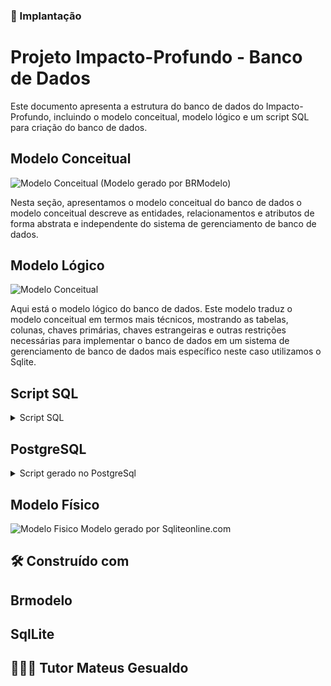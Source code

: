 ### 🔧 Implantação

# Projeto Impacto-Profundo - Banco de Dados

Este documento apresenta a estrutura do banco de dados do Impacto-Profundo, incluindo o modelo conceitual, modelo lógico e um script SQL para criação do banco de dados.

## Modelo Conceitual

![Modelo Conceitual](https://github.com/brittoruth/Impacto-Profundo/blob/main/assets/image/bancoDeDados/modeloConceitural.png)
(Modelo gerado por BRModelo)

Nesta seção, apresentamos o modelo conceitual do banco de dados o modelo conceitual descreve as entidades, relacionamentos e atributos de forma abstrata e independente do sistema de gerenciamento de banco de dados.

## Modelo Lógico

![Modelo Conceitual](https://github.com/brittoruth/Impacto-Profundo/blob/main/assets/image/bancoDeDados/modeloLogico.png)

Aqui está o modelo lógico do banco de dados. Este modelo traduz o modelo conceitual em termos mais técnicos, mostrando as tabelas, colunas, chaves primárias, chaves estrangeiras e outras restrições necessárias para implementar o banco de dados em um sistema de gerenciamento de banco de dados mais específico neste caso utilizamos o Sqlite.

## Script SQL
<details>
  <summary>Script SQL</summary>
 
```sql

CREATE TABLE cliente (
    nome varchar not null,
    cpf varchar not null,
    cod_cliente int PRIMARY KEY
);

CREATE TABLE pedido (
    cod_Cliente int,
    cod_pedido int,
    data date,
    fk_cliente_cod_cliente int,
    PRIMARY KEY (cod_Cliente, cod_pedido)
);

CREATE TABLE itens_pedido_contem (
    fk_pedido_cod_Cliente int,
    fk_pedido_cod_pedido int,
    fk__cod_produto int
);

CREATE TABLE produto (
    cod_produto int PRIMARY KEY,
    valor float,
    nome varchar
);

CREATE TABLE estoque (
    cod_produto int PRIMARY KEY,
    quatidade int
);

CREATE TABLE existe (
    fk__cod_produto int,
    fk__cod_produto_ int
);
 
ALTER TABLE pedido ADD CONSTRAINT FK_pedido_2
    FOREIGN KEY (fk_cliente_cod_cliente)
    REFERENCES cliente (cod_cliente)
    ON DELETE CASCADE;
 
ALTER TABLE itens_pedido_contem ADD CONSTRAINT FK_itens_pedido_contem_1
    FOREIGN KEY (fk_pedido_cod_Cliente, fk_pedido_cod_pedido)
    REFERENCES pedido (cod_Cliente, cod_pedido);
 
ALTER TABLE itens_pedido_contem ADD CONSTRAINT FK_itens_pedido_contem_2
    FOREIGN KEY (fk__cod_produto)
    REFERENCES produto (cod_produto);
 
ALTER TABLE existe ADD CONSTRAINT FK_existe_1
    FOREIGN KEY (fk__cod_produto)
    REFERENCES produto (cod_produto)
    ON DELETE RESTRICT;
 
ALTER TABLE existe ADD CONSTRAINT FK_existe_2
    FOREIGN KEY (fk__cod_produto_)
    REFERENCES estoque (cod_produto)
    ON DELETE RESTRICT;

--Inserindo dados na tabela Cliente
Insert into cliente (nome, cpf, cod_cliente) values ('alex', '111.111.111.11', 1010);
Insert into cliente (nome, cpf, cod_cliente) values ('Graiella', '111.111.111.11', 1011);
Insert into cliente (nome, cpf, cod_cliente) values ('Ana Paula', '111.111.111.11', 1012);

Select * from cliente;

-- simplicifanco a inserção de dados para tabela pedidos
Insert into pedido (cod_Cliente, cod_pedido, data, fk_cliente_cod_cliente) 
values 
    (1010, 1, '2024-05-06', 1010),
    (1011, 2, '2024-05-07', 1011),
    (1012, 3, '2024-05-08', 1012);

select * from pedido


--Inserindo dados na tabela tens_pedido_contem
INSERT INTO itens_pedido_contem (fk_pedido_cod_Cliente, fk_pedido_cod_pedido, fk__cod_produto) 
VALUES 
    (1010, 1, 1),
    (1011, 2, 2),
    (1012, 3, 3);

select * from itens_pedido_contem


--Inserindo dados tabela produtos
INSERT INTO produto (cod_produto, valor, nome) 
VALUES 
    (1, 50.00, 'Caneca Azul'),
    (2, 55.75, 'Camisa Preta Branca'),
    (3, 52.00, 'Caneca Verde');

select * from produto


--Inserindo dados Tabela estoque
INSERT INTO estoque (cod_produto, quatidade) 
VALUES 
    (1, 100),
    (2, 150),
    (3, 200);
select * estoque


INSERT INTO existe (fk__cod_produto, fk__cod_produto_) 
VALUES 
    (1, 1),
    (2, 2),
    (3, 3);
select * existe

--Para saber qual total de produtos compramdos por cliente realizamos o select e nomeamos com o AS essa pesquisa para  posterior mente criar a tabela total_produtos_comprados
SELECT cliente.nome AS cliente, COUNT(itens_pedido_contem.fk__cod_produto) AS total_produtos_comprados
FROM cliente
JOIN pedido ON cliente.cod_cliente = pedido.fk_cliente_cod_cliente
JOIN itens_pedido_contem ON pedido.cod_pedido = itens_pedido_contem.fk_pedido_cod_pedido
GROUP BY cliente.nome;

```

</details>


## PostgreSQL
<details>
  <summary> Script gerado no PostgreSql </summary>

```sql
-- PostgreSQL database dump--

SET statement_timeout = 0;
SET lock_timeout = 0;
SET idle_in_transaction_session_timeout = 0;
SET client_encoding = 'UTF8';
SET standard_conforming_strings = on;
SELECT pg_catalog.set_config('search_path', '', false);
SET check_function_bodies = false;
SET xmloption = content;
SET client_min_messages = warning;
SET row_security = off;

SET default_tablespace = '';

SET default_table_access_method = heap;

--
-- Name: cliente; Type: TABLE; Schema: public; Owner: -
--

CREATE TABLE public.cliente (
    nome character varying(100) NOT NULL,
    cpf character varying(11) NOT NULL,
    cod_cliente integer NOT NULL
);

--
-- Name: estoque; Type: TABLE; Schema: public; Owner: -
--

CREATE TABLE public.estoque (
    cod_produto_estoque integer NOT NULL,
    quantidade integer
);

--
-- Name: existe; Type: TABLE; Schema: public; Owner: -
--

CREATE TABLE public.existe (
    fk_cod_produto integer,
    fk_cod_produto_estoque integer
);

--
-- Name: item_pedido_contem; Type: TABLE; Schema: public; Owner: -
--

CREATE TABLE public.item_pedido_contem (
    fk_pedido_cod_cliente integer,
    fk_pedido_doc_produto integer,
    fk_cod_produto integer
);

--
-- Name: pedido; Type: TABLE; Schema: public; Owner: -
--

CREATE TABLE public.pedido (
    cod_cliente integer,
    cod_pedido integer,
    data date,
    fk_cliente_cod_cliente integer
);

--
-- Name: produto; Type: TABLE; Schema: public; Owner: -
--

CREATE TABLE public.produto (
    cod_produto integer NOT NULL,
    valor double precision,
    nome character varying(50)
);

--
-- Name: cliente cliente_pkey; Type: CONSTRAINT; Schema: public; Owner: -
--

ALTER TABLE ONLY public.cliente
    ADD CONSTRAINT cliente_pkey PRIMARY KEY (cod_cliente);

--
-- Name: estoque estoque_pkey; Type: CONSTRAINT; Schema: public; Owner: -
--

ALTER TABLE ONLY public.estoque
    ADD CONSTRAINT estoque_pkey PRIMARY KEY (cod_produto_estoque);

--
-- Name: produto produto_pkey; Type: CONSTRAINT; Schema: public; Owner: -
--

ALTER TABLE ONLY public.produto
    ADD CONSTRAINT produto_pkey PRIMARY KEY (cod_produto);

--
-- PostgreSQL database dump complete
--

```

</details>

## Modelo Físico 

![Modelo Fisico ](https://github.com/brittoruth/Impacto-Profundo/blob/main/assets/image/bancoDeDados/modeloFisico.png)
Modelo gerado por Sqliteonline.com




## 🛠️ Construído com

## Brmodelo

## SqlLite

## 👨🏻‍🏫 Tutor Mateus Gesualdo 




